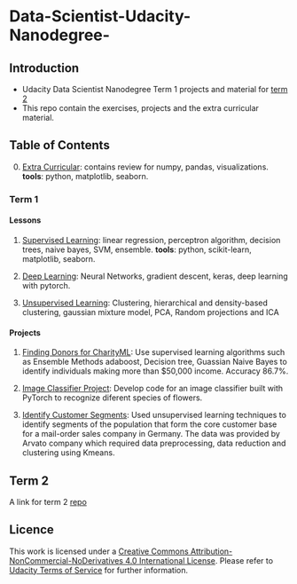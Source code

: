 # Data-Scientist-Udacity-Nanodegree-

## Introduction
* Udacity Data Scientist Nanodegree Term 1 projects and material
for [term 2](https://github.com/nesreensada/Data-Scientist-Udacity-Nanodegree-Term2)
* This repo contain the exercises, projects and the extra curricular material.

## Table of Contents
0. [Extra Curricular](https://github.com/nesreensada/Data-Scientist-Udacity-Nanodegree-/tree/master/Extra%20Curricular): contains review for numpy, pandas, visualizations. **tools**: python, matplotlib, seaborn.

### Term 1

#### Lessons 
1. [Supervised Learning](https://github.com/nesreensada/Data-Scientist-Udacity-Nanodegree-/tree/master/Supervised%20learning): linear regression, perceptron algorithm, decision trees, naive bayes, SVM, ensemble. **tools**: python, scikit-learn, matplotlib, seaborn.

2. [Deep Learning](https://github.com/nesreensada/Data-Scientist-Udacity-Nanodegree-/tree/master/Deep%20learning): Neural Networks, gradient descent, keras, deep learning with pytorch.

3. [Unsupervised Learning](https://github.com/nesreensada/Data-Scientist-Udacity-Nanodegree-/tree/master/Unsupervised%20Learning): Clustering, hierarchical and density-based clustering, gaussian mixture model, PCA, Random projections and ICA

#### Projects
1. [Finding Donors for CharityML](https://github.com/nesreensada/Data-Scientist-Udacity-Nanodegree-/tree/master/projects/p1_charityml): Use supervised learning algorithms such as Ensemble Methods adaboost, Decision tree, Guassian Naive Bayes to identify individuals making more than $50,000 income. Accuracy 86.7%.

2. [Image Classifier Project](https://github.com/nesreensada/Data-Scientist-Udacity-Nanodegree-/tree/master/projects/p2_image_classifier): Develop code for an image classifier built with PyTorch to recognize diferent species of flowers.

3. [Identify Customer Segments](https://github.com/nesreensada/Data-Scientist-Udacity-Nanodegree-/tree/master/projects/p3_identify_customers_clusters): Used unsupervised learning techniques to identify segments of the population that form the core customer base for a mail-order sales company in Germany. The data was provided by Arvato company which required data preprocessing, data reduction and clustering using Kmeans.

## Term 2

A link for term 2 [repo](https://github.com/nesreensada/Data-Scientist-Udacity-Nanodegree-Term2)

## Licence 
This work is licensed under a [Creative Commons Attribution-NonCommercial-NoDerivatives 4.0 International License](https://creativecommons.org/licenses/by-nc-nd/4.0/). Please refer to [Udacity Terms of Service](https://www.udacity.com/legal) for further information.

